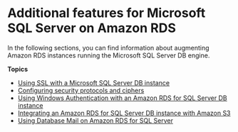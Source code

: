# Additional features for Microsoft SQL Server on Amazon RDS<a name="User.SQLServer.AdditionalFeatures"></a>

In the following sections, you can find information about augmenting Amazon RDS instances running the Microsoft SQL Server DB engine\.

**Topics**
+ [Using SSL with a Microsoft SQL Server DB instance](SQLServer.Concepts.General.SSL.Using.md)
+ [Configuring security protocols and ciphers](SQLServer.Ciphers.md)
+ [Using Windows Authentication with an Amazon RDS for SQL Server DB instance](USER_SQLServerWinAuth.md)
+ [Integrating an Amazon RDS for SQL Server DB instance with Amazon S3](User.SQLServer.Options.S3-integration.md)
+ [Using Database Mail on Amazon RDS for SQL Server](SQLServer.DBMail.md)